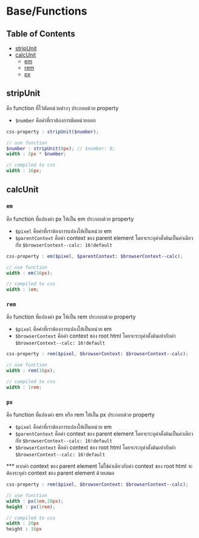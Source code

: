 # Base/Functions

## Table of Contents 
- [stripUnit](#stripunit)
- [calcUnit](#calcunit)
  - [em](#em)
  - [rem](#rem)
  - [px](#px)

## stripUnit
  คือ function ที่ไว้ตัดหน่วยต่างๆ ประกอบด้วย property
  - `$number` คือค่าที่เราต้องการตัดหน่วยออก
  
  ```scss
  css-property : stripUnit($number);
  
  // use function
  $number : stripUnit(8px); // $number: 8;
  width : 2px * $number; 

  // compiled to css
  width : 16px;
  ```

## calcUnit
### `em `

  คือ function ที่แปลงค่า px ให้เป็น em ประกอบด้วย property
  - `$pixel` คือค่าที่เราต้องการแปลงให้เป็นหน่วย em 
  - `$parentContext` คือค่า context ของ parent element โดยจะระบุค่าตั้งต้นเป็นค่าเดียวกับ `$browserContext--calc: 16!default` 

  ```scss
  css-property : em($pixel, $parentContext: $browserContext--calc);
  
  // use function
  width : em(16px);

  // compiled to css
  width : 1em;
  ```

### `rem`
  
  คือ function ที่แปลงค่า px ให้เป็น rem ประกอบด้วย property
  - `$pixel` คือค่าที่เราต้องการแปลงให้เป็นหน่วย em 
  - `$browserContext` คือค่า context ของ root html โดยจะระบุค่าตั้งต้นเท่ากับค่า `$browserContext--calc: 16!default`
  
  ```scss
  css-property : rem($pixel, $browserContext: $browserContext--calc);
  
  // use function
  width : rem(16px);

  // compiled to css
  width : 1rem;
  ```

### `px` 

  คือ function ที่แปลงค่า em หรือ rem ให้เป็น px ประกอบด้วย property 
  - `$pixel` คือค่าที่เราต้องการแปลงให้เป็นหน่วย em 
  - `$parentContext` คือค่า context ของ parent element โดยจะระบุค่าตั้งต้นเป็นค่าเดียวกับ `$browserContext--calc: 16!default` 
  - `$browserContext` คือค่า context ของ root html โดยจะระบุค่าตั้งต้นเท่ากับค่า `$browserContext--calc: 16!default`
  
  *** หากค่า context ของ parent element ไม่ใช่ค่าเดียวกับค่า context ของ root html จะต้องระบุค่า context ของ parent element ด้วยเสมอ
  
  ```scss
  css-property : rem($pixel, $browserContext: $browserContext--calc);
  
  // use function
  width : px(1em,20px);
  height : px(1rem);

  // compiled to css
  width : 20px
  height : 16px
  ```
